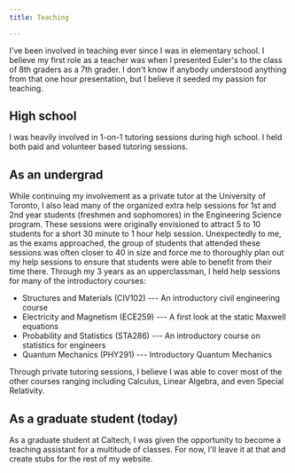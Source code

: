 ```yaml
---
title: Teaching

---
```

I've been involved in teaching ever since I was in elementary school. I believe my first role as a teacher was when I presented Euler's to the class of 8th graders as a 7th grader. I don't know if anybody understood anything from that one hour presentation, but I believe it seeded my passion for teaching.

## High school
I was heavily involved in 1-on-1 tutoring sessions during high school. I held both paid and volunteer based tutoring sessions.

## As an undergrad

While continuing my involvement as a private tutor at the University of Toronto, I also lead many of the organized extra help sessions for 1st and 2nd year students (freshmen and sophomores) in the Engineering Science program. These sessions were originally envisioned to attract 5 to 10 students for a short 30 minute to 1 hour help session. Unexpectedly to me, as
the exams approached, the group of students that attended these sessions was often closer to 40 in size and force me to thoroughly plan out my help sessions
to ensure that students were able to benefit from their time there. Through my 3 years as an upperclassman, I held help sessions for many of the introductory
courses:

  * Structures and Materials (CIV102) --- An introductory civil engineering course
  * Electricity and Magnetism (ECE259) --- A first look at the static Maxwell equations
  * Probability and Statistics (STA286) --- An introductory course on statistics for engineers
  * Quantum Mechanics (PHY291) --- Introductory Quantum Mechanics


Through private tutoring sessions, I believe I was able to cover most of the other courses ranging including Calculus, Linear Algebra, and even Special Relativity.

## As a graduate student (today)

As a graduate student at Caltech, I was given the opportunity to become a teaching assistant for a multitude of classes. For now, I'll leave it at that and create stubs for the rest of my website.


